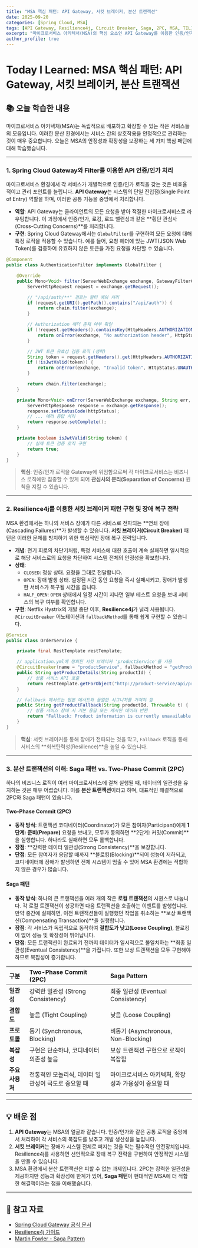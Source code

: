 ```yaml
---
title: "MSA 핵심 패턴: API Gateway, 서킷 브레이커, 분산 트랜잭션"
date: 2025-09-20
categories: [Spring Cloud, MSA]
tags: [API Gateway, Resilience4j, Circuit Breaker, Saga, 2PC, MSA, TIL]
excerpt: "마이크로서비스 아키텍처(MSA)의 핵심 요소인 API Gateway를 이용한 인증/인가, Resilience4j를 활용한 서킷 브레이커, 그리고 분산 트랜잭션 처리 패턴(Saga, 2PC)에 대해 학습합니다."
author_profile: true
---
```


# Today I Learned: MSA 핵심 패턴: API Gateway, 서킷 브레이커, 분산 트랜잭션

## 📚 오늘 학습한 내용

마이크로서비스 아키텍처(MSA)는 독립적으로 배포하고 확장할 수 있는 작은 서비스들의 모음입니다. 이러한 분산 환경에서는 서비스 간의 상호작용을 안정적으로 관리하는 것이 매우 중요합니다. 오늘은 MSA의 안정성과 확장성을 보장하는 세 가지 핵심 패턴에 대해 학습했습니다.

---

### 1. **Spring Cloud Gateway와 Filter를 이용한 API 인증/인가 처리**

마이크로서비스 환경에서 각 서비스가 개별적으로 인증/인가 로직을 갖는 것은 비효율적이고 관리 포인트를 늘립니다. **API Gateway**는 시스템의 단일 진입점(Single Point of Entry) 역할을 하며, 이러한 공통 기능을 중앙에서 처리합니다.

-   **역할**: API Gateway는 클라이언트의 모든 요청을 받아 적절한 마이크로서비스로 라우팅합니다. 이 과정에서 인증/인가, 로깅, 로드 밸런싱과 같은 **횡단 관심사(Cross-Cutting Concerns)**를 처리합니다.
-   **구현**: Spring Cloud Gateway에서는 `GlobalFilter`를 구현하여 모든 요청에 대해 특정 로직을 적용할 수 있습니다. 예를 들어, 요청 헤더에 있는 JWT(JSON Web Token)를 검증하여 유효하지 않은 토큰을 가진 요청을 차단할 수 있습니다.

```java
@Component
public class AuthenticationFilter implements GlobalFilter {

    @Override
    public Mono<Void> filter(ServerWebExchange exchange, GatewayFilterChain chain) {
        ServerHttpRequest request = exchange.getRequest();

        // "/api/auth/**" 경로는 필터 예외 처리
        if (request.getURI().getPath().contains("/api/auth")) {
            return chain.filter(exchange);
        }

        // Authorization 헤더 존재 여부 확인
        if (!request.getHeaders().containsKey(HttpHeaders.AUTHORIZATION)) {
            return onError(exchange, "No authorization header", HttpStatus.UNAUTHORIZED);
        }

        // JWT 토큰 유효성 검증 로직 (생략)
        String token = request.getHeaders().get(HttpHeaders.AUTHORIZATION).get(0).replace("Bearer ", "");
        if (!isJwtValid(token)) {
            return onError(exchange, "Invalid token", HttpStatus.UNAUTHORIZED);
        }

        return chain.filter(exchange);
    }

    private Mono<Void> onError(ServerWebExchange exchange, String err, HttpStatus httpStatus) {
        ServerHttpResponse response = exchange.getResponse();
        response.setStatusCode(httpStatus);
        // ... 에러 응답 처리
        return response.setComplete();
    }

    private boolean isJwtValid(String token) {
        // 실제 토큰 검증 로직 구현
        return true;
    }
}
```

> **핵심**: 인증/인가 로직을 Gateway에 위임함으로써 각 마이크로서비스는 비즈니스 로직에만 집중할 수 있게 되어 **관심사의 분리(Separation of Concerns)** 원칙을 지킬 수 있습니다.

---

### 2. **Resilience4j를 이용한 서킷 브레이커 패턴 구현 및 장애 복구 전략**

MSA 환경에서는 하나의 서비스 장애가 다른 서비스로 전파되는 **연쇄 장애(Cascading Failures)**가 발생할 수 있습니다. **서킷 브레이커(Circuit Breaker)** 패턴은 이러한 문제를 방지하기 위한 핵심적인 장애 복구 전략입니다.

-   **개념**: 전기 회로의 차단기처럼, 특정 서비스에 대한 호출이 계속 실패하면 일시적으로 해당 서비스로의 요청을 차단하여 시스템 전체의 안정성을 확보합니다.
-   **상태**:
    -   `CLOSED`: 정상 상태. 요청을 그대로 전달합니다.
    -   `OPEN`: 장애 발생 상태. 설정된 시간 동안 요청을 즉시 실패시키고, 장애가 발생한 서비스가 복구될 시간을 줍니다.
    -   `HALF_OPEN`: `OPEN` 상태에서 일정 시간이 지나면 일부 테스트 요청을 보내 서비스의 복구 여부를 확인합니다.
-   **구현**: Netflix Hystrix의 개발 중단 이후, **Resilience4j**가 널리 사용됩니다. `@CircuitBreaker` 어노테이션과 `fallbackMethod`를 통해 쉽게 구현할 수 있습니다.

```java
@Service
public class OrderService {

    private final RestTemplate restTemplate;

    // application.yml에 정의된 서킷 브레이커 'productService'를 사용
    @CircuitBreaker(name = "productService", fallbackMethod = "getProductFallback")
    public String getProductDetails(String productId) {
        // 상품 서비스 API 호출
        return restTemplate.getForObject("http://product-service/api/products/" + productId, String.class);
    }

    // fallback 메서드는 원본 메서드와 동일한 시그니처를 가져야 함
    public String getProductFallback(String productId, Throwable t) {
        // 상품 서비스 장애 시 기본 응답 또는 캐시된 데이터 반환
        return "Fallback: Product information is currently unavailable.";
    }
}
```

> **핵심**: 서킷 브레이커를 통해 장애가 전파되는 것을 막고, `Fallback` 로직을 통해 서비스의 **회복탄력성(Resilience)**을 높일 수 있습니다.

---

### 3. **분산 트랜잭션의 이해: Saga 패턴 vs. Two-Phase Commit (2PC)**

하나의 비즈니스 로직이 여러 마이크로서비스에 걸쳐 실행될 때, 데이터의 일관성을 유지하는 것은 매우 어렵습니다. 이를 **분산 트랜잭션**이라고 하며, 대표적인 해결책으로 2PC와 Saga 패턴이 있습니다.

#### **Two-Phase Commit (2PC)**

-   **동작 방식**: 트랜잭션 코디네이터(Coordinator)가 모든 참여자(Participant)에게 **1단계: 준비(Prepare)** 요청을 보내고, 모두가 동의하면 **2단계: 커밋(Commit)**을 실행합니다. 하나라도 실패하면 모두 롤백합니다.
-   **장점**: **강력한 데이터 일관성(Strong Consistency)**을 보장합니다.
-   **단점**: 모든 참여자가 응답할 때까지 **블로킹(Blocking)**되어 성능이 저하되고, 코디네이터에 장애가 발생하면 전체 시스템이 멈출 수 있어 MSA 환경에는 적합하지 않은 경우가 많습니다.

#### **Saga 패턴**

-   **동작 방식**: 하나의 큰 트랜잭션을 여러 개의 작은 **로컬 트랜잭션**의 시퀀스로 나눕니다. 각 로컬 트랜잭션이 성공하면 다음 트랜잭션을 호출하는 이벤트를 발행합니다. 만약 중간에 실패하면, 이전 트랜잭션들이 실행했던 작업을 취소하는 **보상 트랜잭션(Compensating Transaction)**을 실행합니다.
-   **장점**: 각 서비스가 독립적으로 동작하여 **결합도가 낮고(Loose Coupling)**, 블로킹이 없어 성능 및 확장성이 뛰어납니다.
-   **단점**: 모든 트랜잭션이 완료되기 전까지 데이터가 일시적으로 불일치하는 **최종 일관성(Eventual Consistency)**을 가집니다. 또한 보상 트랜잭션을 모두 구현해야 하므로 복잡성이 증가합니다.

| 구분 | **Two-Phase Commit (2PC)** | **Saga Pattern** |
| :--- | :--- | :--- |
| **일관성** | 강력한 일관성 (Strong Consistency) | 최종 일관성 (Eventual Consistency) |
| **결합도** | 높음 (Tight Coupling) | 낮음 (Loose Coupling) |
| **프로토콜** | 동기 (Synchronous, Blocking) | 비동기 (Asynchronous, Non-Blocking) |
| **복잡성** | 구현은 단순하나, 코디네이터 의존성 높음 | 보상 트랜잭션 구현으로 로직이 복잡함 |
| **주요 사용처** | 전통적인 모놀리식, 데이터 일관성이 극도로 중요할 때 | 마이크로서비스 아키텍처, 확장성과 가용성이 중요할 때 |

---

## 💡 배운 점

1.  **API Gateway**는 MSA의 얼굴과 같습니다. 인증/인가와 같은 공통 로직을 중앙에서 처리하여 각 서비스의 복잡도를 낮추고 개발 생산성을 높입니다.
2.  **서킷 브레이커**는 장애가 시스템 전체로 퍼지는 것을 막는 필수적인 안전장치입니다. Resilience4j를 사용하면 선언적으로 장애 복구 전략을 구현하여 안정적인 시스템을 만들 수 있습니다.
3.  MSA 환경에서 분산 트랜잭션은 피할 수 없는 과제입니다. 2PC는 강력한 일관성을 제공하지만 성능과 확장성에 한계가 있어, **Saga 패턴**이 현대적인 MSA에 더 적합한 해결책이라는 점을 이해했습니다.

---

## 🔗 참고 자료

-   [Spring Cloud Gateway 공식 문서](https://spring.io/projects/spring-cloud-gateway)
-   [Resilience4j 가이드](https://resilience4j.readme.io/docs)
-   [Martin Fowler - Saga Pattern](https://martinfowler.com/eaaDev/Saga.html)